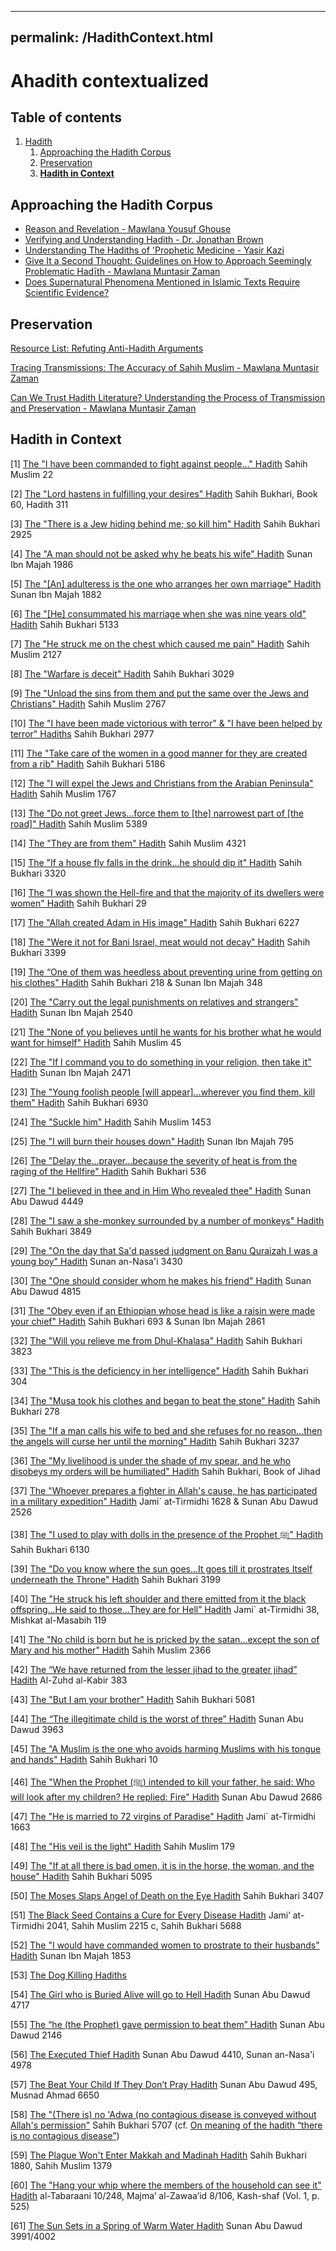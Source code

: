 
---
permalink: /HadithContext.html
---

# Ahadith contextualized

## Table of contents
1. [Hadith](#Hadith)
	1. [Approaching the Hadith Corpus](#Approach)
	2. [Preservation](#Preservation)
	3. [**Hadith in Context**](#context)



## Approaching the Hadith Corpus <a name="Approach"></a>

 - [Reason and Revelation - Mawlana Yousuf
   Ghouse](https://www.youtube.com/watch?v=ImVMxPY67Mk)
 - [Verifying and Understanding Hadith - Dr. Jonathan
   Brown](https://www.youtube.com/watch?v=heitI0S9BCo)
 - [Understanding The Hadiths of 'Prophetic Medicine - Yasir
   Kazi](https://www.youtube.com/watch?v=6agIpDJqw_0)
 - [Give It a Second Thought: Guidelines on How to Approach Seemingly
   Problematic Hadīth - Mawlana Muntasir
   Zaman](http://www.ilmgate.org/give-it-a-second-thought-guidelines-on-how-to-approach-seemingly-problematic-hadith/)
 - [Does Supernatural Phenomena Mentioned in Islamic Texts Require
   Scientific
   Evidence?](https://web.archive.org/web/20210122041815/reddit.com/r/MuslimsRespond/comments/9c7nkr/does_supernatural_phenomena_mentioned_in_islamic/)

## Preservation <a name="Preservation"></a>



[Resource List: Refuting Anti-Hadith Arguments](https://web.archive.org/web/20210122041815/https://www.reddit.com/r/MuslimsRespond/comments/837gwx/resource_list_refuting_antihadith_arguments/)

[Tracing Transmissions: The Accuracy of Sahih Muslim - Mawlana Muntasir Zaman](https://yaqeeninstitute.org/en/muntasir-zaman/tracing-transmissions-the-accuracy-of-sahih-muslim/?utm_content=83012472&utm_medium=social&utm_source=facebook&hss_channel=fbp-1363195707041177)

[Can We Trust Hadith Literature? Understanding the Process of Transmission and Preservation - Mawlana Muntasir Zaman](https://yaqeeninstitute.org/en/muntasir-zaman/can-we-trust-hadith-literature-understanding-the-process-of-transmission-and-preservation/)



## Hadith in Context<a name="Context"></a>

[1]  [The "I have been commanded to fight against people..." Hadith](https://web.archive.org/web/20210122041815/https://www.reddit.com/r/MuslimsRespond/comments/7wgcjl/the_i_have_been_commanded_to_fight_against_people/)  Sahih Muslim 22

[2]  [The "Lord hastens in fulfilling your desires" Hadith](https://web.archive.org/web/20210122041815/https://www.reddit.com/r/MuslimsRespond/comments/7w3t1o/aishas_ra_statement_lord_hastens_in_fulfilling/)  Sahih Bukhari, Book 60, Hadith 311

[3]  [The "There is a Jew hiding behind me; so kill him" Hadith](https://web.archive.org/web/20210122041815/https://www.reddit.com/r/MuslimsRespond/comments/awn371/the_there_is_a_jew_hiding_behind_me_so_kill_him/)  Sahih Bukhari 2925

[4]  [The "A man should not be asked why he beats his wife" Hadith](https://web.archive.org/web/20210122041815/https://www.reddit.com/r/MuslimsRespond/comments/82yf6r/the_a_man_should_not_be_asked_why_he_beats_his/)  Sunan Ibn Majah 1986

[5]  [The "[An] adulteress is the one who arranges her own marriage" Hadith](https://web.archive.org/web/20210122041815/https://www.reddit.com/r/MuslimsRespond/comments/83729d/the_an_adulteress_is_the_one_who_arranges_her_own/)  Sunan Ibn Majah 1882

[6]  [The "[He] consummated his marriage when she was nine years old" Hadith](https://web.archive.org/web/20210122041815/https://www.reddit.com/r/MuslimsRespond/comments/7uk1tg/prophet_muhammad_sawss_marriage_to_aisha_at_young/)  Sahih Bukhari 5133

[7]  [The "He struck me on the chest which caused me pain" Hadith](https://web.archive.org/web/20210122041815/https://www.reddit.com/r/MuslimsRespond/comments/83f9mq/the_he_struck_me_on_the_chest_which_caused_me/)  Sahih Muslim 2127

[8]  [The "Warfare is deceit" Hadith](https://web.archive.org/web/20210122041815/https://www.reddit.com/r/MuslimsRespond/comments/83xlgp/the_warfare_is_deceit_hadith_in_context/)  Sahih Bukhari 3029

[9]  [The "Unload the sins from them and put the same over the Jews and Christians" Hadith](https://web.archive.org/web/20210122041815/https://www.reddit.com/r/MuslimsRespond/comments/88j8y1/the_unload_the_sins_from_them_and_put_the_same/)  Sahih Muslim 2767

[10]  [The "I have been made victorious with terror" & "I have been helped by terror" Hadiths](https://web.archive.org/web/20210122041815/https://www.reddit.com/r/MuslimsRespond/comments/8aep4e/the_i_have_been_made_victorious_with_terror_i/)  Sahih Bukhari 2977

[11]  [The "Take care of the women in a good manner for they are created from a rib" Hadith](https://web.archive.org/web/20210122041815/http://icraa.org/creation-from-a-crooked-rib-does-islam-look-down-upon-women/)  Sahih Bukhari 5186

[12]  [The "I will expel the Jews and Christians from the Arabian Peninsula" Hadith](https://web.archive.org/web/20210122041815/https://old.reddit.com/r/MuslimsRespond/comments/8hzvku/the_i_will_expel_the_jews_and_christians_from_the/)  Sahih Muslim 1767

[13]  [The "Do not greet Jews...force them to [the] narrowest part of [the road]" Hadith](https://web.archive.org/web/20210122041815/https://abuaminaelias.com/force-non-muslims-to-the-side-of-the-road/)  Sahih Muslim 5389

[14]  [The "They are from them" Hadith](https://web.archive.org/web/20210122041815/https://www.reddit.com/r/MuslimsRespond/comments/8kmkne/the_they_are_from_them_hadith_in_context/)  Sahih Muslim 4321

[15]  [The "If a house fly falls in the drink...he should dip it" Hadith](https://web.archive.org/web/20210122041815/https://www.reddit.com/r/MuslimsRespond/comments/8l1e9n/the_if_a_house_fly_falls_in_the_drinkhe_should/)  Sahih Bukhari 3320

[16]  [The “I was shown the Hell-fire and that the majority of its dwellers were women" Hadith](https://web.archive.org/web/20210122041815/https://www.reddit.com/r/MuslimsRespond/comments/8mj056/the_i_was_shown_the_hellfire_and_that_the/)  Sahih Bukhari 29

[17]  [The "Allah created Adam in His image" Hadith](https://web.archive.org/web/20210122041815/https://www.reddit.com/r/MuslimsRespond/comments/8o8npv/the_allah_created_adam_in_his_image_hadith_in/)  Sahih Bukhari 6227

[18]  [The "Were it not for Bani Israel, meat would not decay" Hadith](https://web.archive.org/web/20210122041815/https://abuaminaelias.com/meat-would-not-decay-eve-betrayed-her-husband/)  Sahih Bukhari 3399

[19]  [The “One of them was heedless about preventing urine from getting on his clothes" Hadith](https://web.archive.org/web/20210122041815/https://www.reddit.com/r/MuslimsRespond/comments/8pgd5u/the_one_of_them_was_heedless_about_preventing/)  Sahih Bukhari 218 & Sunan Ibn Majah 348

[20]  [The "Carry out the legal punishments on relatives and strangers" Hadith](https://web.archive.org/web/20210122041815/https://www.reddit.com/r/MuslimsRespond/comments/8pu6cf/the_carry_out_the_legal_punishments_on_relatives/)  Sunan Ibn Majah 2540

[21]  [The "None of you believes until he wants for his brother what he would want for himself" Hadith](https://web.archive.org/web/20210122041815/https://www.abc.se/home/m9783/ir/d/mubn_e.pdf)  Sahih Muslim 45

[22]  [The "If I command you to do something in your religion, then take it" Hadith](https://web.archive.org/web/20210122041815/https://www.reddit.com/r/MuslimsRespond/comments/8rjktg/the_if_i_command_you_to_do_something_in_your/)  Sunan Ibn Majah 2471

[23]  [The "Young foolish people [will appear]...wherever you find them, kill them" Hadith](https://web.archive.org/web/20210122041815/https://old.reddit.com/r/MuslimsRespond/comments/8s9gdu/the_young_foolish_people_will_appearwherever_you/)  Sahih Bukhari 6930

[24]  [The "Suckle him" Hadith](https://web.archive.org/web/20210122041815/https://www.reddit.com/r/MuslimsRespond/comments/8titws/the_suckle_him_hadith_in_context/)  Sahih Muslim 1453

[25]  [The "I will burn their houses down" Hadith](https://web.archive.org/web/20210122041815/https://www.reddit.com/r/MuslimsRespond/comments/8wpsm5/the_i_will_burn_their_houses_down_hadith_in/)  Sunan Ibn Majah 795

[26]  [The "Delay the...prayer...because the severity of heat is from the raging of the Hellfire" Hadith](https://web.archive.org/web/20210122041815/https://old.reddit.com/r/MuslimsRespond/comments/8x1nvo/the_delay_theprayerbecause_the_severity_of_heat/)  Sahih Bukhari 536

[27]  [The "I believed in thee and in Him Who revealed thee" Hadith](https://web.archive.org/web/20210122041815/https://www.reddit.com/r/MuslimsRespond/comments/8z5j3l/the_i_believed_in_thee_and_in_him_who_revealed/)  Sunan Abu Dawud 4449

[28]  [The "I saw a she-monkey surrounded by a number of monkeys" Hadith](https://web.archive.org/web/20210122041815/http://icraa.org/issues-around-amr-bin-maimuns-narration-about-stoning-of-monkeys/)  Sahih Bukhari 3849

[29]  [The "On the day that Sa'd passed judgment on Banu Quraizah I was a young boy" Hadith](https://web.archive.org/web/20210122041815/https://www.reddit.com/r/MuslimsRespond/comments/97ae3n/is_what_happened_with_banu_qurayza_actually_a/)  Sunan an-Nasa'i 3430

[30]  [The "One should consider whom he makes his friend" Hadith](https://web.archive.org/web/20210122041815/https://www.call-to-monotheism.com/can_muslims_befriend_the_disbelievers_)  Sunan Abu Dawud 4815

[31]  [The "Obey even if an Ethiopian whose head is like a raisin were made your chief" Hadith](https://web.archive.org/web/20210122041815/https://www.reddit.com/r/MuslimsRespond/comments/9a7y7s/the_listen_and_obey_your_chief_even_if_an/)  Sahih Bukhari 693 & Sunan Ibn Majah 2861

[32]  [The "Will you relieve me from Dhul-Khalasa" Hadith](https://web.archive.org/web/20210122041815/https://www.reddit.com/r/MuslimsRespond/comments/9fxhft/the_will_you_relieve_me_from_dhulkhalasa_hadith/)  Sahih Bukhari 3823

[33]  [The "This is the deficiency in her intelligence" Hadith](https://web.archive.org/web/20210122041815/https://abuaminaelias.com/does-islam-teach-that-women-are-inferior-or-deficient-in-religion-reason-and-testimony/)  Sahih Bukhari 304

[34]  [The "Musa took his clothes and began to beat the stone" Hadith](https://web.archive.org/web/20210122041815/https://www.reddit.com/r/MuslimsRespond/comments/9i3p2z/the_musa_took_his_clothes_and_began_to_beat_the/)  Sahih Bukhari 278

[35]  [The "If a man calls his wife to bed and she refuses for no reason...then the angels will curse her until the morning" Hadith](https://web.archive.org/web/20210122041815/https://abuaminaelias.com/marital-rape-and-domestic-violence-in-islamic-law/)  Sahih Bukhari 3237

[36]  [The "My livelihood is under the shade of my spear, and he who disobeys my orders will be humiliated" Hadith](https://web.archive.org/web/20210122041815/https://www.reddit.com/r/MuslimsRespond/comments/9nyos1/does_a_hadith_being_in_sahih_albukhari_make_it/)  Sahih Bukhari, Book of Jihad

[37]  [The "Whoever prepares a fighter in Allah's cause, he has participated in a military expedition" Hadith](https://web.archive.org/web/20210122041815/https://www.reddit.com/r/MuslimsRespond/comments/9vfhat/the_whoever_prepares_a_fighter_in_allahs_cause_he/)  Jami` at-Tirmidhi 1628 & Sunan Abu Dawud 2526

[38]  [The "I used to play with dolls in the presence of the Prophet  ﷺ" Hadith](https://web.archive.org/web/20210122041815/https://www.reddit.com/r/MuslimsRespond/comments/9ymyjp/the_i_used_to_play_with_dolls_in_the_presence_of/)  Sahih Bukhari 6130

[39]  [The "Do you know where the sun goes...It goes till it prostrates Itself underneath the Throne" Hadith](https://web.archive.org/web/20210122041815/https://www.reddit.com/r/MuslimsRespond/comments/9yvuz8/the_do_you_know_where_the_sun_goesit_goes_till_it/)  Sahih Bukhari 3199

[40]  [The "He struck his left shoulder and there emitted from it the black offspring…He said to those…They are for Hell” Hadith](https://web.archive.org/web/20210122041815/https://www.reddit.com/r/MuslimsRespond/comments/a5trf2/the_he_struck_his_left_shoulder_and_there_emitted/)  Jami` at-Tirmidhi 38, Mishkat al-Masabih 119

[41]  [The "No child is born but he is pricked by the satan...except the son of Mary and his mother" Hadith](https://web.archive.org/web/20210122041815/https://www.reddit.com/r/MuslimsRespond/comments/a8b6lf/the_no_child_is_born_but_he_is_pricked_by_the/)  Sahih Muslim 2366

[42]  [The “We have returned from the lesser jihad to the greater jihad” Hadith](https://web.archive.org/web/20210122041815/https://www.reddit.com/r/MuslimsRespond/comments/jb12m3/the_we_have_returned_from_the_lesser_jihad_to_the/)  Al-Zuhd al-Kabir 383

[43]  [The "But I am your brother" Hadith](https://web.archive.org/web/20210122041815/https://www.reddit.com/r/MuslimsRespond/comments/adibq8/the_but_i_am_your_brother_hadith_in_context/)  Sahih Bukhari 5081

[44]  [The “The illegitimate child is the worst of three” Hadith](https://web.archive.org/web/20210122041815/https://www.reddit.com/r/MuslimsRespond/comments/an7nee/the_the_illegitimate_child_is_the_worst_of_three/)  Sunan Abu Dawud 3963

[45]  [The "A Muslim is the one who avoids harming Muslims with his tongue and hands" Hadith](https://web.archive.org/web/20210122041815/https://www.reddit.com/r/MuslimsRespond/comments/au0gba/the_a_muslim_is_the_one_who_avoids_harming/)  Sahih Bukhari 10

[46]  [The "When the Prophet (ﷺ) intended to kill your father, he said: Who will look after my children? He replied: Fire" Hadith](https://web.archive.org/web/20210122041815/https://www.reddit.com/r/MuslimsRespond/comments/ayxtwc/the_when_the_prophet_%EF%B7%BA_intended_to_kill_your/)  Sunan Abu Dawud 2686

[47]  [The "He is married to 72 virgins of Paradise" Hadith](https://web.archive.org/web/20210122041815/https://www.reddit.com/r/MuslimsRespond/comments/b141mr/islam_and_72_virgins_for_martyrs/)  Jami` at-Tirmidhi 1663

[48]  [The "His veil is the light" Hadith](https://web.archive.org/web/20210122041815/https://www.reddit.com/r/MuslimsRespond/comments/b6wxbp/the_his_veil_is_the_light_hadith_in_context/)  Sahih Muslim 179

[49]  [The "If at all there is bad omen, it is in the horse, the woman, and the house" Hadith](https://web.archive.org/web/20210122041815/https://www.reddit.com/r/MuslimsRespond/comments/b940j6/the_if_at_all_there_is_bad_omen_it_is_in_the/)  Sahih Bukhari 5095

[50]  [The Moses Slaps Angel of Death on the Eye Hadith](https://web.archive.org/web/20210122041815/https://www.reddit.com/r/MuslimsRespond/comments/c0zmoe/the_moses_slaps_angel_of_death_on_the_eye_hadith/)  Sahih Bukhari 3407

[51]  [The Black Seed Contains a Cure for Every Disease Hadith](https://web.archive.org/web/20210122041815/https://www.reddit.com/r/MuslimsRespond/comments/cld89x/the_black_seed_contains_a_cure_for_every_disease/)  Jami’ at-Tirmidhi 2041, Sahih Muslim 2215 c, Sahih Bukhari 5688

[52]  [The "I would have commanded women to prostrate to their husbands" Hadith](https://web.archive.org/web/20210122041815/https://www.reddit.com/r/MuslimsRespond/comments/cvx7ww/the_i_would_have_commanded_women_to_prostrate_to/)  Sunan Ibn Majah 1853

[53]  [The Dog Killing Hadiths](https://web.archive.org/web/20210122041815/https://www.reddit.com/r/MuslimsRespond/comments/d03n6m/the_dog_killing_hadiths_in_context/)

[54]  [The Girl who is Buried Alive will go to Hell Hadith](https://web.archive.org/web/20210122041815/https://www.reddit.com/r/MuslimsRespond/comments/dw08rw/the_girl_who_is_buried_alive_will_go_to_hell/)  Sunan Abu Dawud 4717

[55]  [The “he (the Prophet) gave permission to beat them” Hadith](https://web.archive.org/web/20210122041815/https://www.reddit.com/r/MuslimsRespond/comments/ehasgo/the_he_the_prophet_gave_permission_to_beat_them/)  Sunan Abu Dawud 2146

[56]  [The Executed Thief Hadith](https://web.archive.org/web/20210122041815/https://www.reddit.com/r/MuslimsRespond/comments/f60cih/the_executed_thief_hadith_in_context/)  Sunan Abu Dawud 4410, Sunan an-Nasa'i 4978

[57]  [The Beat Your Child If They Don’t Pray Hadith](https://web.archive.org/web/20210122041815/https://www.reddit.com/r/MuslimsRespond/comments/fey7qj/the_beat_your_child_if_they_dont_pray_hadith_in/)  Sunan Abu Dawud 495, Musnad Ahmad 6650

[58]  [The "(There is) no 'Adwa (no contagious disease is conveyed without Allah's permission"](https://web.archive.org/web/20210122041815/https://www.reddit.com/r/MuslimsRespond/comments/fld3i8/the_there_is_no_adwa_no_contagious_disease_is/)  Sahih Bukhari 5707 (cf.  [On meaning of the hadith “there is no contagious disease”](https://web.archive.org/web/20210122041815/https://icraa.org/on-meaning-of-the-hadith-there-is-no-contagious-disease/?fbclid=IwAR2lxGoTLBovjYwyI1tezVwwtI1ryac488yT3kYzAD62f-kfxcVRfj1ozuQ#_ftnref15))

[59]  [The Plague Won't Enter Makkah and Madinah Hadith](https://web.archive.org/web/20210122041815/https://icraa.org/hadith-and-protection-of-makkah-and-madina-from-plague/?fbclid=IwAR22wrPZ9JN2dJrznejeFb3Y_KMZ4UY1kMg99Sd2lg_EeAnLgeoy467bn58)  Sahih Bukhari 1880, Sahih Muslim 1379

[60]  [The "Hang your whip where the members of the household can see it" Hadith](https://web.archive.org/web/20210122041815/https://www.reddit.com/r/MuslimsRespond/comments/hklolv/the_hang_your_whip_where_the_members_of_the/)  al-Tabaraani 10/248, Majma’ al-Zawaa’id 8/106, Kash-shaf (Vol. 1, p. 525)

[61]  [The Sun Sets in a Spring of Warm Water Hadith](https://web.archive.org/web/20210122041815/https://www.letmeturnthetables.com/2012/09/weak-hadith-sun-spring-warm-water.html)  Sunan Abu Dawud 3991/4002
